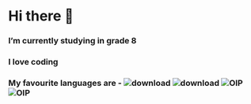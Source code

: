 # Hi there 👋

 ### I’m currently studying in grade 8
 ### I love coding
 ### My favourite languages are -  ![download](https://user-images.githubusercontent.com/97515865/202093617-be627c65-3efc-4c77-8461-431cbd540435.jpg) ![download](https://user-images.githubusercontent.com/97515865/202093681-0420d3d0-ea4a-4555-b435-fcbc0a2db2f6.jpg) ![OIP](https://user-images.githubusercontent.com/97515865/202093717-cc3aa096-76f9-4ecf-a14f-5a6c4fe2227d.jpg) ![OIP](https://user-images.githubusercontent.com/97515865/202093763-f2d4c23a-2959-4269-ae8b-9e1c9c81d3e0.jpg)







